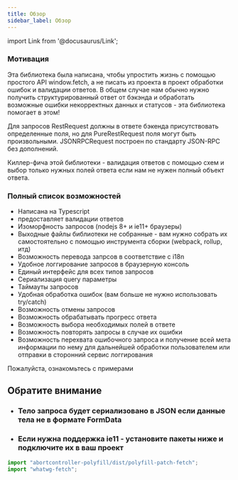 ```yaml
---
title: Обзор
sidebar_label: Обзор
---
```


import Link from '@docusaurus/Link';

### Мотивация

Эта библиотека была написана, чтобы упростить жизнь с помощью простого API window.fetch, а не писать из проекта в проект
обработки ошибок и валидации ответов. В общем случае нам обычно нужно получить структурированный ответ от бэкэнда
и обработать возможные ошибки некорректных данных и статусов - эта библиотека помогает в этом!

Для запросов RestRequest должны в ответе бэкенда присутствовать определенные поля, но для PureRestRequest поля могут быть произвольными. JSONRPCRequest построен по стандарту JSON-RPC без дополнений.

Киллер-фича этой библиотеки - валидация ответов с помощью схем и выбор только нужных полей ответа если нам не нужен полный объект ответа.

### Полный список возможностей

- Написана на Typescript
- предоставляет валидации ответов
- Изоморфность запросов (nodejs 8+ и ie11+ браузеры)
- Выходные файлы библиотеки не собранные - вам нужно собрать их самостоятельно с помощью инструмента сборки (webpack, rollup, итд)
- Возможность перевода запрсов в соответствие с i18n
- Удобное логгирование запросов в браузерную консоль
- Единый интерфейс для всех типов запросов
- Сериализация query параметры
- Таймауты запросов
- Удобная обработка ошибок (вам больше не нужно использовать try/catch)
- Возможность отмены запросов
- Возможность обрабатывать прогресс ответа
- Возможность выбора необходимых полей в ответе
- Возможность повторять запросы в случае их ошибки
- Возможность перехвата ошибочного запроса и получение всей мета информации по нему для дальнейшей обработки пользователем или отправки в сторонний сервис логгирования

<Link to="./examples/cancel-requests">Пожалуйста, ознакомьтесь с примерами</Link>

## Обратите внимание

- ### Тело запроса будет сериализовано в JSON если данные тела не в формате FormData

- ### Если нужна поддержка ie11 - установите пакеты ниже и подключите их в ваш проект

```javascript
import "abortcontroller-polyfill/dist/polyfill-patch-fetch";
import "whatwg-fetch";
```
